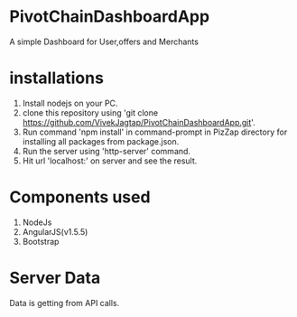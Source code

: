 # PivotChainDashboardApp
A simple Dashboard for User,offers and Merchants


# installations
1. Install nodejs on your PC.
2. clone this repository using 'git clone https://github.com/VivekJagtap/PivotChainDashboardApp.git'.
3. Run command 'npm install' in command-prompt in PizZap directory for installing all packages from         package.json.
4. Run the server using 'http-server' command.
5. Hit url 'localhost:<port-number>' on server and see the result.

# Components used
1. NodeJs
3. AngularJS(v1.5.5)
5. Bootstrap

# Server Data
Data is getting from API calls.

